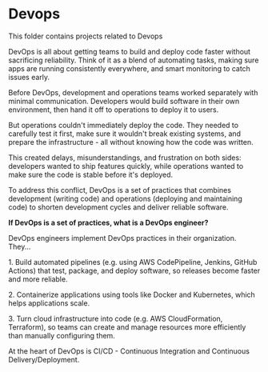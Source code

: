 # Devops
This folder contains projects related to Devops
<p>DevOps is all about getting teams to build and deploy code faster without sacrificing reliability. Think of it as a blend of automating tasks, making sure apps are running consistently everywhere, and smart monitoring to catch issues early.</p>

<p>Before DevOps, development and operations teams worked separately with minimal communication. Developers would build software in their own environment, then hand it off to operations to deploy it to users.</p>

<p>But operations couldn't immediately deploy the code. They needed to carefully test it first, make sure it wouldn't break existing systems, and prepare the infrastructure - all without knowing how the code was written.</p>

<p>This created delays, misunderstandings, and frustration on both sides: developers wanted to ship features quickly, while operations wanted to make sure the code is stable before it's deployed.</p>

<p>To address this conflict, DevOps is a set of practices that combines development (writing code) and operations (deploying and maintaining code) to shorten development cycles and deliver reliable software.</p>

<b>If DevOps is a set of practices, what is a DevOps engineer?</b>
<p>DevOps engineers implement DevOps practices in their organization. They...</p>

<p>1. Build automated pipelines (e.g. using AWS CodePipeline, Jenkins, GitHub Actions) that test, package, and deploy software, so releases become faster and more reliable.</p>
<p>2. Containerize applications using tools like Docker and Kubernetes, which helps applications scale.</p>
<p>3. Turn cloud infrastructure into code (e.g. AWS CloudFormation, Terraform), so teams can create and manage resources more efficiently than manually configuring them.</p>
<p>At the heart of DevOps is CI/CD - Continuous Integration and Continuous Delivery/Deployment.</p>
